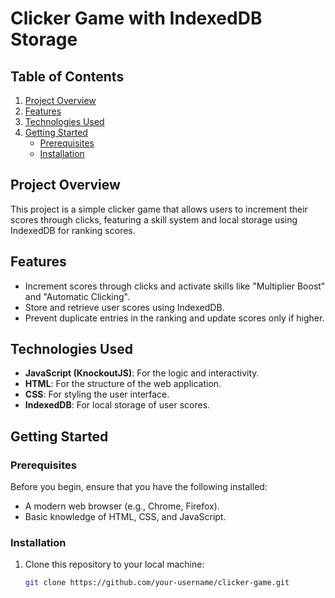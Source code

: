 # Clicker Game with IndexedDB Storage

## Table of Contents

1. [Project Overview](#project-overview)
2. [Features](#features)
3. [Technologies Used](#technologies-used)
4. [Getting Started](#getting-started)
   - [Prerequisites](#prerequisites)
   - [Installation](#installation)

## Project Overview

This project is a simple clicker game that allows users to increment their scores through clicks, featuring a skill system and local storage using IndexedDB for ranking scores.

## Features

- Increment scores through clicks and activate skills like "Multiplier Boost" and "Automatic Clicking".
- Store and retrieve user scores using IndexedDB.
- Prevent duplicate entries in the ranking and update scores only if higher.

## Technologies Used

- **JavaScript (KnockoutJS)**: For the logic and interactivity.
- **HTML**: For the structure of the web application.
- **CSS**: For styling the user interface.
- **IndexedDB**: For local storage of user scores.

## Getting Started

### Prerequisites

Before you begin, ensure that you have the following installed:

- A modern web browser (e.g., Chrome, Firefox).
- Basic knowledge of HTML, CSS, and JavaScript.

### Installation

1. Clone this repository to your local machine:
   ```bash
   git clone https://github.com/your-username/clicker-game.git
